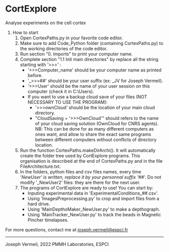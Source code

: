 # CortExplore

Analyse experiments on the cell cortex

1. How to start
	1. Open CortexPaths.py in your favorite code editor.
	2. Make sure to add Code_Python folder (containing CortexPaths.py) to the working directories of the code editor.
	3. Run section "0. Imports" to print your computer name.
	4. Complete section "1.1 Init main directories" by replace all the string starting with '>>>' :
		- '>>>Computer_name' should be your computer name as printed before.
		- '_>>>##' should be your user suffix (ex: _JV for Joseph Vermeil).
		- '>>>User' should be the name of your user session on this computer (check it in C:\Users).
		- If you want to use a backup cloud save of your files (NOT NECESSARY TO USE THE PROGRAM):
			- '>>>ownCloud' should be the location of your main cloud directory.
			- "CloudSaving = '>>>OwnCloud'" should refers to the name of your cloud saving solution (OwnCloud for CNRS agents).	
		NB: This can be done for as many different computers as ones want, and allow to share the exact same programs between different computers without conflicts of directory location.
	5. Run the function CortexPaths.makeDirArchi(). It will automatically create the folder tree used by CortExplore programs. This organisation is described at the end of CortexPaths.py and in the file FileArchitecture.txt.
	6. In the folders, python files and csv files names, every time '_NewUser' is written, replace it by your personnal suffix '_##'. Do not modify '_NewUser2' files: they are there for the next user.
	7. The programs of CortExplore are ready to use! You can start by:
		- Inputing experimental data in 'ExperimentalConditions_##.csv'.
		- Using 'ImagesPreprocessing.py' to crop and import files from a hard drive.
		- Using 'MainDepthoMaker_NewUser.py' to make a depthograph.
		- Using 'MainTracker_NewUser.py' to track the beads in Magnetic Pincher timelapses.
	
For more questions, contact me at joseph.vermeil@espci.fr



***

Joseph Vermeil, 2022
PMMH Laboratories, ESPCI
